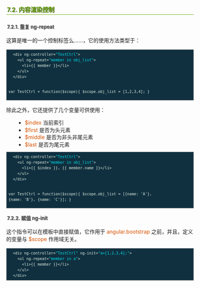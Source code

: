 <h2 style=" border-bottom: 1px solid #69ab01; color: #5e9802; padding: 2px; text-shadow: 1px 1px 1px gray; margin: 20px auto; font-size: medium;">7.2. 内容渲染控制</h2>

<h3 style=" font-size: small; margin: 0 auto; text-shadow: 1px 1px 1px gray; padding: 2px; color: #555;">7.2.1. 重复 ng-repeat</h3>

<p style="margin: 15px 0;">
这算是唯一的一个控制标签么……，它的使用方法类型于：
</p>

<div class="highlight" style="background: #103040"><pre style=" white-space: pre-wrap; word-wrap: break-word; border: 1px solid #888; font-size: small; line-height: 1.5em; padding: 5px;; color: #e0eee0; background: #103040;">  <span style="color: #e0eee0">&lt;div</span> <span style="color: #e0eee0">ng-controller=</span><span style="color: #00e5ee">&quot;TestCtrl&quot;</span><span style="color: #e0eee0">&gt;</span>
    <span style="color: #e0eee0">&lt;ul</span> <span style="color: #e0eee0">ng-repeat=</span><span style="color: #00e5ee">&quot;member in obj_list&quot;</span><span style="color: #e0eee0">&gt;</span>
      <span style="color: #e0eee0">&lt;li&gt;</span>{{ member }}<span style="color: #e0eee0">&lt;/li&gt;</span>
    <span style="color: #e0eee0">&lt;/ul&gt;</span>
  <span style="color: #e0eee0">&lt;/div&gt;</span>
  
  
  var TestCtrl = function($scope){
    $scope.obj_list = [1,2,3,4];
  }
</pre></div>


<p style="margin: 15px 0;">
除此之外，它还提供了几个变量可供使用：
</p>

<ul style="line-height: 1.4em; padding: 0px; padding-left: 20px; margin: auto 30px;">
<li><i style=" color: #d75100; font-style: normal; ">$index</i> 当前索引
</li>
<li><i style=" color: #d75100; font-style: normal; ">$first</i> 是否为头元素
</li>
<li><i style=" color: #d75100; font-style: normal; ">$middle</i> 是否为非头非尾元素
</li>
<li><i style=" color: #d75100; font-style: normal; ">$last</i> 是否为尾元素
</li>
</ul>


<div class="highlight" style="background: #103040"><pre style=" white-space: pre-wrap; word-wrap: break-word; border: 1px solid #888; font-size: small; line-height: 1.5em; padding: 5px;; color: #e0eee0; background: #103040;">  <span style="color: #e0eee0">&lt;div</span> <span style="color: #e0eee0">ng-controller=</span><span style="color: #00e5ee">&quot;TestCtrl&quot;</span><span style="color: #e0eee0">&gt;</span>
    <span style="color: #e0eee0">&lt;ul</span> <span style="color: #e0eee0">ng-repeat=</span><span style="color: #00e5ee">&quot;member in obj_list&quot;</span><span style="color: #e0eee0">&gt;</span>
      <span style="color: #e0eee0">&lt;li&gt;</span>{{ $index }}, {{ member.name }}<span style="color: #e0eee0">&lt;/li&gt;</span>
    <span style="color: #e0eee0">&lt;/ul&gt;</span>
  <span style="color: #e0eee0">&lt;/div&gt;</span>
  
  var TestCtrl = function($scope){
    $scope.obj_list = [{name: &#39;A&#39;}, {name: &#39;B&#39;}, {name: &#39;C&#39;}];
  }
</pre></div>

<h3 style=" font-size: small; margin: 0 auto; text-shadow: 1px 1px 1px gray; padding: 2px; color: #555;">7.2.2. 赋值 ng-init</h3>

<p style="margin: 15px 0;">
这个指令可以在模板中直接赋值，它作用于 <i style=" color: #d75100; font-style: normal; ">angular.bootstrap</i> 之前，并且，定义的变量与 <i style=" color: #d75100; font-style: normal; ">$scope</i> 作用域无关。
</p>

<div class="highlight" style="background: #103040"><pre style=" white-space: pre-wrap; word-wrap: break-word; border: 1px solid #888; font-size: small; line-height: 1.5em; padding: 5px;; color: #e0eee0; background: #103040;">  <span style="color: #e0eee0">&lt;div</span> <span style="color: #e0eee0">ng-controller=</span><span style="color: #00e5ee">&quot;TestCtrl&quot;</span> <span style="color: #e0eee0">ng-init=</span><span style="color: #00e5ee">&quot;a=[1,2,3,4];&quot;</span><span style="color: #e0eee0">&gt;</span>
    <span style="color: #e0eee0">&lt;ul</span> <span style="color: #e0eee0">ng-repeat=</span><span style="color: #00e5ee">&quot;member in a&quot;</span><span style="color: #e0eee0">&gt;</span>
      <span style="color: #e0eee0">&lt;li&gt;</span>{{ member }}<span style="color: #e0eee0">&lt;/li&gt;</span>
    <span style="color: #e0eee0">&lt;/ul&gt;</span>
  <span style="color: #e0eee0">&lt;/div&gt;</span>
</pre></div>
